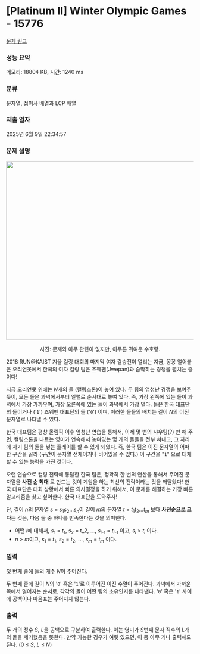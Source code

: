 # [Platinum II] Winter Olympic Games - 15776 

[문제 링크](https://www.acmicpc.net/problem/15776) 

### 성능 요약

메모리: 18804 KB, 시간: 1240 ms

### 분류

문자열, 접미사 배열과 LCP 배열

### 제출 일자

2025년 6월 9일 22:34:57

### 문제 설명

<p style="text-align: center;"><img alt="" src="https://onlinejudgeimages.s3-ap-northeast-1.amazonaws.com/problem/15776/winter.jpg" style="width: 640px; height: 480px;"></p>

<p style="text-align: center;">사진: 문제와 아무 관련이 없지만, 아무튼 귀여운 수호랑.</p>

<p>2018 RUN@KAIST 겨울 컬링 대회의 마지막 여자 결승전이 열리는 지금, 꽁꽁 얼어붙은 오리연못에서 한국의 여자 컬링 팀은 즈웨펜(Jwepan)과 숨막히는 경쟁을 펼치는 중이다! </p>

<p>지금 오리연못 위에는 <em>N</em>개의 돌 (컬링스톤)이 놓여 있다. 두 팀의 엄청난 경쟁을 보여주듯이, 모든 돌은 과녁에서부터 일렬로 순서대로 놓여 있다. 즉, 가장 왼쪽에 있는 돌이 과녁에서 가장 가까우며, 가장 오른쪽에 있는 돌이 과녁에서 가장 멀다. 돌은 한국 대표단의 돌이거나 ('<code>1</code>') 즈웨펜 대표단의 돌 ('<code>0</code>') 이며, 이러한 돌들의 배치는 길이 <em>N</em>의 이진 문자열로 나타낼 수 있다. </p>

<p>한국 대표팀은 평창 올림픽 이후 엄청난 연습을 통해서, 이제 몇 번의 샤우팅(?) 만 해 주면, 컬링스톤을 나르는 영미가 연속해서 놓여있는 몇 개의 돌들을 전부 쳐내고, 그 자리에 자기 팀의 돌을 넣는 플레이를 할 수 있게 되었다. 즉, 한국 팀은 이진 문자열의 어떠한 구간을 골라 (구간이 문자열 전체이거나 비어있을 수 있다.) 이 구간을 "<code>1</code>" 으로 대체할 수 있는 능력을 가진 것이다. </p>

<p>오랜 연습으로 컬링 전략에 통달한 한국 팀은, 정확히 한 번의 연산을 통해서 주어진 문자열을 <strong>사전 순 최대</strong> 로 만드는 것이 게임을 하는 최선의 전략이라는 것을 깨달았다! 한국 대표단은 대회 상황에서  빠른 의사결정을 하기 위해서, 이 문제를 해결하는 가장 빠른 알고리즘을 찾고 싶어한다. 한국 대표단을 도와주자! </p>

<p>단, 길이 <em>n</em>의 문자열 <em>s</em> = <em>s</em><sub>1</sub><em>s</em><sub>2</sub>...<em>s<sub>n</sub></em>이 길이 <em>m</em>의 문자열 <em>t</em> = <em>t</em><sub>1</sub><em>t</em><sub>2</sub>...<em>t<sub>m</sub></em> 보다 <strong>사전순으로 크다</strong>는 것은, 다음 둘 중 하나를 만족한다는 것을 의미한다.</p>

<ul>
	<li>어떤 <em>i</em>에 대해서, <em>s</em><sub>1</sub> = <em>t</em><sub>1</sub>, <em>s</em><sub>2</sub> = t_2, ..., <em>s</em><sub><em>i</em>-1</sub> = <em>t</em><sub><em>i</em>-1</sub> 이고, <em>s<sub>i</sub></em> > <em>t<sub>i</sub></em> 이다.</li>
	<li><em>n</em> > <em>m</em>이고, <em>s</em><sub>1</sub> = <em>t</em><sub>1</sub>, <em>s</em><sub>2</sub> = <em>t</em><sub>2</sub>, ..., <em>s<sub>m</sub></em> = <em>t<sub>m</sub></em> 이다.</li>
</ul>

### 입력 

 <p>첫 번째 줄에 돌의 개수 <em>N</em>이 주어진다. </p>

<p>두 번째 줄에 길이 <em>N</em>의 '<code>0</code>' 혹은 '<code>1</code>'로 이루어진 이진 수열이 주어진다. 과녁에서 가까운 쪽에서 멀어지는 순서로, 각각의 돌이 어떤 팀의 소유인지를 나타낸다. '<code>0</code>' 혹은 '<code>1</code>' 사이에 공백이나 따옴표는 주어지지 않는다.</p>

### 출력 

 <p>두 개의 정수 <em>S</em>, <em>L</em>을 공백으로 구분하여 출력한다. 이는 영미가 <em>S</em>번째 문자 직후의 <em>L</em>개의 돌을 제거했음을 뜻한다. 만약 가능한 경우가 여럿 있으면, 이 중 아무 거나 출력해도 된다. (0 ≤ <em>S</em>, <em>L</em> ≤ <em>N</em>)</p>

